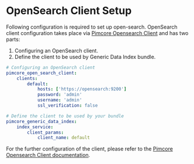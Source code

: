 # OpenSearch Client Setup

Following configuration is required to set up open-search. OpenSearch client configuration takes place via [Pimcore Opensearch Client](https://github.com/pimcore/opensearch-client) and has two parts:
1) Configuring an OpenSearch client.
2) Define the client to be used by Generic Data Index bundle.

```yaml
# Configuring an OpenSearch client
pimcore_open_search_client:
    clients:
        default:
            hosts: ['https://opensearch:9200']
            password: 'admin'
            username: 'admin'
            ssl_verification: false

# Define the client to be used by your bundle
pimcore_generic_data_index:
    index_service:
        client_params:
            client_name: default
```

For the further configuration of the client, please refer to the [Pimcore Opensearch Client documentation](https://github.com/pimcore/opensearch-client/blob/1.x/doc/02_Configuration.md).